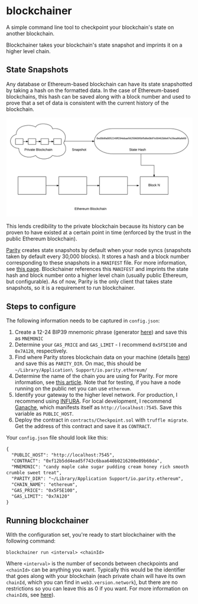 # blockchainer

A simple command line tool to checkpoint your blockchain's state on another blockchain.

Blockchainer takes your blockchain's state snapshot and imprints it on a higher level chain.

## State Snapshots

Any database or Ethereum-based blockchain can have its state snapshotted by taking a hash on the formatted data. In the case of Ethereum-based blockchains, this hash can be saved along with a block number and used to prove that a set of data is consistent with the current history of the blockchain.

![Diagram](./assets/blockchainer-diagram.png)

This lends credibility to the private blockchain because its history can be proven to have existed at a certain point in time (enforced by the trust in the public Ethereum blockchain).

[Parity](https://github.com/paritytech/parity) creates state snapshots by default when your node syncs (snapshots taken by default every 30,000 blocks). It stores a hash and a block number corresponding to these snapshots in a `MANIFEST` file. For more information, see [this page](https://github.com/paritytech/parity/wiki/Warp-Sync-Snapshot-Format). Blockchainer references this `MANIFEST` and imprints the state hash and block number onto a higher level chain (usually public Ethereum, but configurable). As of now, Parity is the only client that takes state snapshots, so it is a requirement to run blockchainer. 


## Steps to configure

The following information needs to be captured in `config.json`:

1. Create a 12-24 BIP39 mnemonic phrase (generator [here](https://iancoleman.io/bip39/)) and save this as `MNEMONIC`
2. Determine your `GAS_PRICE` and `GAS_LIMIT` - I recommend `0x5F5E100` and `0x7A120`, respectively.
3. Find where Parity stores blockchain data on your machine (details [here](https://ethereum.stackexchange.com/questions/6471/where-are-my-keys-and-chain-data-located-if-i-am-using-parity)) and save this as `PARITY_DIR`. On mac, this should be `~/Library/Application\ Support/io.parity.ethereum/`
4. Determine the name of the chain you are using for Parity. For more information, see [this article](https://github.com/paritytech/parity/wiki/Chain-specification). Note that for testing, if you have a node running on the public net you can use `ethereum`.
4. Identify your gateway to the higher level network. For production, I recommend using [INFURA](https://infura.io). For local development, I recommend [Ganache](https://github.com/trufflesuite/ganache), which manifests itself as `http://localhost:7545`. Save this variable as `PUBLIC_HOST`.
5. Deploy the contract in `contracts/Checkpoint.sol` with `truffle migrate`. Get the address of this contract and save it as `CONTRACT`.

Your `config.json` file should look like this:

```
{
  "PUBLIC_HOST": "http://localhost:7545",
  "CONTRACT": "0xf12b5dd4ead5f743c6baa640b0216200e89b60da",
  "MNEMONIC": "candy maple cake sugar pudding cream honey rich smooth crumble sweet treat",
  "PARITY_DIR": "~/Library/Application Support/io.parity.ethereum",
  "CHAIN_NAME": "ethereum",
  "GAS_PRICE": "0x5F5E100",
  "GAS_LIMIT": "0x7A120"
}
```

## Running blockchainer

With the configuration set, you're ready to start blockchainer with the following command:

```
blockchainer run <interval> <chainId>
```

Where `<interval>` is the number of seconds between checkpoints and `<chainId>` can be anything you want. Typically this would be the identifier that goes along with your blockchain (each private chain will have its own `chainId`, which you can find in `web3.version.network`), but there are no restrictions so you can leave this as 0 if you want. For more information on `chainId`s, see [here](https://ethereum.stackexchange.com/questions/17207/how-to-detect-if-on-mainnet-or-testnet)).
